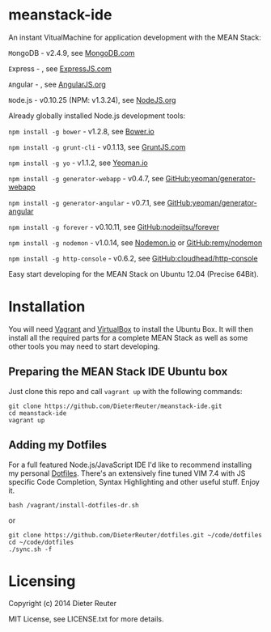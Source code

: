 meanstack-ide
=============

An instant VitualMachine for application development with the MEAN Stack: 

`M`ongoDB - v2.4.9, see [MongoDB.com](http://www.mongodb.com)

`E`xpress - , see [ExpressJS.com](http://expressjs.com)

`A`ngular - , see [AngularJS.org](http://angularjs.org)

`N`ode.js - v0.10.25 (NPM: v1.3.24), see [NodeJS.org](http://nodejs.org)


Already globally installed Node.js development tools:

`npm install -g bower` - v1.2.8, see [Bower.io](http://bower.io)

`npm install -g grunt-cli` - v0.1.13, see [GruntJS.com](http://gruntjs.com)

`npm install -g yo` - v1.1.2, see [Yeoman.io](http://yeoman.io)

`npm install -g generator-webapp` - v0.4.7, see [GitHub:yeoman/generator-webapp](https://github.com/yeoman/generator-webapp)

`npm install -g generator-angular` - v0.7.1, see [GitHub:yeoman/generator-angular](https://github.com/yeoman/generator-angular)

`npm install -g forever` - v0.10.11, see [GitHub:nodejitsu/forever](https://github.com/nodejitsu/forever)

`npm install -g nodemon` - v1.0.14, see [Nodemon.io](http://nodemon.io) or [GitHub:remy/nodemon](https://github.com/remy/nodemon)

`npm install -g http-console` - v0.6.2, see [GitHub:cloudhead/http-console](https://github.com/cloudhead/http-console)


Easy start developing for the MEAN Stack on Ubuntu 12.04 (Precise 64Bit).

# Installation
You will need [Vagrant](http://vagrantup.com) and [VirtualBox](http://virtualbox.org) to install the Ubuntu Box. It will then install all the required parts for a complete MEAN Stack as well as some other tools you may need to start developing.

## Preparing the MEAN Stack IDE Ubuntu box
Just clone this repo and call `vagrant up` with the following commands:

    git clone https://github.com/DieterReuter/meanstack-ide.git
    cd meanstack-ide
    vagrant up

## Adding my Dotfiles
For a full featured Node.js/JavaScript IDE I'd like to recommend installing my personal [Dotfiles](https://github.com/DieterReuter/dotfiles).
There's an extensively fine tuned VIM 7.4 with JS specific Code Completion, Syntax Highlighting 
and other useful stuff.  Enjoy it.

    bash /vagrant/install-dotfiles-dr.sh

or

    git clone https://github.com/DieterReuter/dotfiles.git ~/code/dotfiles
    cd ~/code/dotfiles
    ./sync.sh -f		


# Licensing
Copyright (c) 2014 Dieter Reuter

MIT License, see LICENSE.txt for more details.

